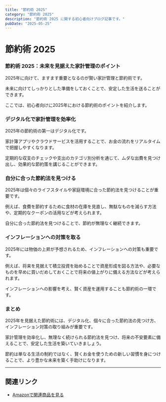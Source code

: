 ```yaml
---
title: "節約術 2025"
category: "節約術 2025"
description: "節約術 2025 に関する初心者向けブログ記事です。"
pubDate: "2025-05-25"
---
```


# 節約術 2025

### 節約術 2025：未来を見据えた家計管理のポイント

2025年に向けて、ますます重要となるのが賢い家計管理と節約術です。

未来に向けてしっかりとした準備をしておくことで、安定した生活を送ることができます。

ここでは、初心者向けに2025年における節約術のポイントを紹介します。



### デジタル化で家計管理を効率化

2025年の節約術の第一はデジタル化です。

家計簿アプリやクラウドサービスを活用することで、お金の流れをリアルタイムで把握しやすくなります。

定期的な収支のチェックや支出のカテゴリ別分析を通じて、ムダな出費を見つけ出し、効果的な節約策を講じることができます。



### 自分に合った節約法を見つける

2025年は個々のライフスタイルや家庭環境に合った節約法を見つけることが重要です。

例えば、食費を節約するために食材の在庫を見直し、無駄なものを減らす方法や、定期的なクーポンの活用などが考えられます。

自分に合った節約法を見つけることで、節約が無理なく継続できます。



### インフレーションへの対策を取る

2025年には物価の上昇が予想されるため、インフレーションへの対策も重要です。

例えば、将来を見据えて積立投資を始めることで資産形成を図る方法や、必要なものを早めに買いだめしておくことで将来の値上がりに備える方法などが考えられます。

インフレーションへの影響を考え、賢く資産を運用することも節約術の一環です。



### まとめ

2025年を見据えた節約術には、デジタル化、個々に合った節約法の見つけ方、インフレーション対策の取り組みが重要です。

家計管理を効率化し、無理なく続けられる節約法を見つけ、将来の不安要素に備えることで、安定した生活を築いていきましょう。

節約は単なる生活の制約ではなく、賢くお金を使うための新しい習慣を身につけることで、より豊かな未来を築く手助けになります。



---

## 関連リンク

- [Amazonで関連商品を見る](https://www.amazon.co.jp/s?k=%E7%AF%80%E7%B4%84%E8%A1%93+2025&tag=autowritehubai-22)
